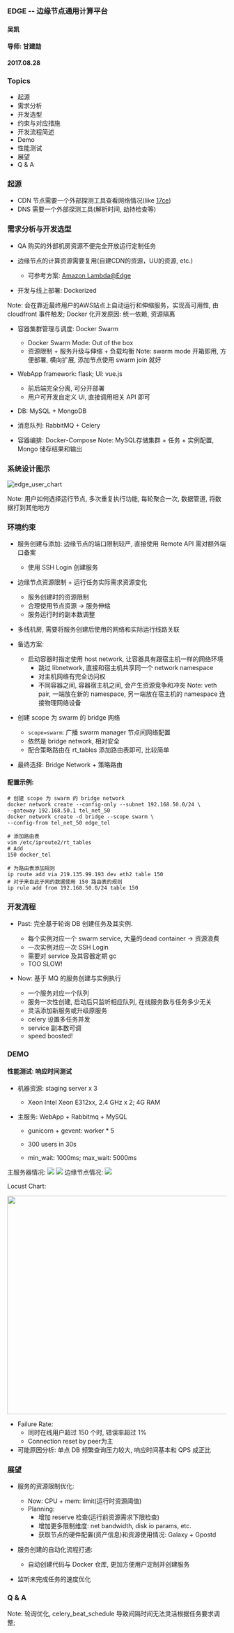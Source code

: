 ### EDGE -- 边缘节点通用计算平台
#### 吴凯
#### 导师: 甘建勋
#### 2017.08.28



### Topics
- 起源
- 需求分析
- 开发选型
- 约束与对应措施
- 开发流程简述
- Demo
- 性能测试
- 展望
- Q & A



### 起源
- CDN 节点需要一个外部探测工具查看网络情况(like [17ce](http://www.17ce.com))
- DNS 需要一个外部探测工具(解析时间, 劫持检查等)



### 需求分析与开发选型
- QA 购买的外部机房资源不便完全开放运行定制任务
- 边缘节点的计算资源需要复用(自建CDN的资源，UU的资源, etc.)
  - 可参考方案: [Amazon Lambda@Edge](http://www.infoq.com/cn/news/2017/07/aws-lambda-at-edge)

- 开发与线上部署: Dockerized

Note: 会在靠近最终用户的AWS站点上自动运行和伸缩服务，实现高可用性, 由 cloudfront 事件触发; Docker 化开发原因: 统一依赖, 资源隔离




- 容器集群管理与调度: Docker Swarm
  - Docker Swarm Mode: Out of the box
  - 资源限制 + 服务升级与伸缩 + 负载均衡
Note: swarm mode 开箱即用, 方便部署, 横向扩展, 添加节点使用 swarm join 就好



- WebApp framework: flask; UI: vue.js
  - 前后端完全分离, 可分开部署
  - 用户可开发自定义 UI, 直接调用相关 API 即可
- DB: MySQL + MongoDB
- 消息队列: RabbitMQ + Celery
- 容器编排: Docker-Compose
Note: MySQL存储集群 + 任务 + 实例配置, Mongo 储存结果和输出



### 系统设计图示
![edge_user_chart](img/edge_user_chart.png)
<!-- .element height="100%" width="100%" -->
Note: 用户如何选择运行节点, 多次重复执行功能, 每轮聚合一次, 数据管道, 将数据打到其他地方



### 环境约束
- 服务创建与添加: 边缘节点的端口限制较严, 直接使用 Remote API 需对额外端口备案
  - 使用 SSH Login 创建服务

- 边缘节点资源限制 + 运行任务实际需求资源变化
  - 服务创建时的资源限制
  - 合理使用节点资源 -> 服务伸缩
  - 服务运行时的副本数调整



- 多线机房, 需要将服务创建后使用的网络和实际运行线路关联
- 备选方案:
  - 启动容器时指定使用 host network, 让容器具有跟宿主机一样的网络环境
    - 跳过 libnetwork, 直接和宿主机共享同一个 network namespace
    - 对主机网络有完全访问权
    - 不同容器之间, 容器宿主机之间, 会产生资源竞争和冲突
Note: veth pair, 一端放在新的 namespace, 另一端放在宿主机的 namespace 连接物理网络设备




- 创建 scope 为 swarm 的 bridge 网络
  - `scope=swarm`: 广播 swarm manager 节点间网络配置
  - 依然是 bridge network, 相对安全
  - 配合策略路由在 rt_tables 添加路由表即可, 比较简单
- 最终选择: Bridge Network + 策略路由



#### 配置示例:
``` shell
# 创建 scope 为 swarm 的 bridge network
docker network create --config-only --subnet 192.168.50.0/24 \
--gateway 192.168.50.1 tel_net_50
docker network create -d bridge --scope swarm \
--config-from tel_net_50 edge_tel

# 添加路由表
vim /etc/iproute2/rt_tables
# Add
150 docker_tel

# 为路由表添加规则
ip route add via 219.135.99.193 dev eth2 table 150
# 对于来自此子网的数据使用 150 路由表的规则
ip rule add from 192.168.50.0/24 table 150
```




### 开发流程
- Past: 完全基于轮询 DB 创建任务及其实例.
  - 每个实例对应一个 swarm service, 大量的dead container -> 资源浪费
  - 一次实例对应一次 SSH Login
  - 需要对 service 及其容器定期 gc
  - TOO SLOW!



- Now: 基于 MQ 的服务创建与实例执行
  - 一个服务对应一个队列
  - 服务一次性创建, 启动后只监听相应队列, 在线服务数与任务多少无关
  - 灵活添加新服务或升级原服务
  - celery 设置多任务并发
  - service 副本数可调
  - speed boosted!



### DEMO



#### 性能测试: 响应时间测试
- 机器资源: staging server x 3
  - Xeon Intel Xeon E312xx, 2.4 GHz x 2; 4G RAM

- 主服务: WebApp + Rabbitmq + MySQL
  - gunicorn + gevent: worker * 5

  - 300 users in 30s
  - min_wait: 1000ms; max_wait: 5000ms




主服务器情况:
<img src="img/0826/webapp_htop.png" />
<img src="img/0826/webapp_iftop.png" />
边缘节点情况:
<img src="img/0826/edge_exec_htop.png" />



Locust Chart:

<img src="img/0826/total_2.png" width="700" height="500" />



- Failure Rate:
  - 同时在线用户超过 150 个时, 错误率超过 1%
  - Connection reset by peer为主
- 可能原因分析: 单点 DB 频繁查询压力较大, 响应时间基本和 QPS 成正比



### 展望
- 服务的资源限制优化:
  - Now: CPU + mem: limit(运行时资源阈值)
  - Planning:
    - 增加 reserve 检查(运行前资源需求下限检查)
    - 增加更多限制维度: net bandwidth, disk io params, etc.
    - 获取节点的硬件配置(资产信息)和资源使用情况: Galaxy + Gpostd



- 服务创建的自动化流程打通:
  - 自动创建代码与 Docker 仓库, 更加方便用户定制并创建服务

- 监听未完成任务的速度优化



### Q & A
Note: 轮询优化, celery_beat_schedule 导致间隔时间无法灵活根据任务要求调整;
